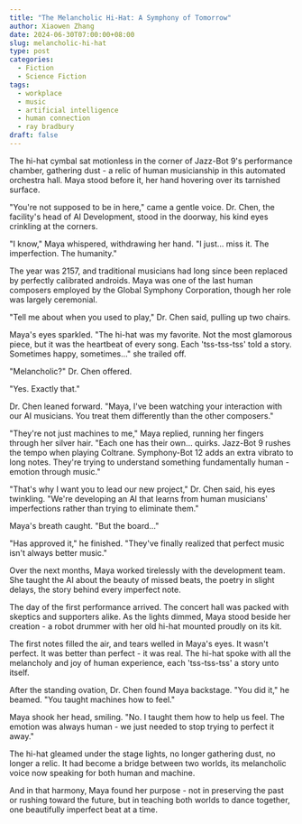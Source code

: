 ```yaml
---
title: "The Melancholic Hi-Hat: A Symphony of Tomorrow"
author: Xiaowen Zhang
date: 2024-06-30T07:00:00+08:00
slug: melancholic-hi-hat
type: post
categories:
  - Fiction
  - Science Fiction
tags:
  - workplace
  - music
  - artificial intelligence
  - human connection
  - ray bradbury
draft: false
---
```


The hi-hat cymbal sat motionless in the corner of Jazz-Bot 9's performance chamber, gathering dust - a relic of human musicianship in this automated orchestra hall. Maya stood before it, her hand hovering over its tarnished surface.

"You're not supposed to be in here," came a gentle voice. Dr. Chen, the facility's head of AI Development, stood in the doorway, his kind eyes crinkling at the corners.

"I know," Maya whispered, withdrawing her hand. "I just... miss it. The imperfection. The humanity."

The year was 2157, and traditional musicians had long since been replaced by perfectly calibrated androids. Maya was one of the last human composers employed by the Global Symphony Corporation, though her role was largely ceremonial.

"Tell me about when you used to play," Dr. Chen said, pulling up two chairs.

Maya's eyes sparkled. "The hi-hat was my favorite. Not the most glamorous piece, but it was the heartbeat of every song. Each 'tss-tss-tss' told a story. Sometimes happy, sometimes..." she trailed off.

"Melancholic?" Dr. Chen offered.

"Yes. Exactly that."

Dr. Chen leaned forward. "Maya, I've been watching your interaction with our AI musicians. You treat them differently than the other composers."

"They're not just machines to me," Maya replied, running her fingers through her silver hair. "Each one has their own... quirks. Jazz-Bot 9 rushes the tempo when playing Coltrane. Symphony-Bot 12 adds an extra vibrato to long notes. They're trying to understand something fundamentally human - emotion through music."

"That's why I want you to lead our new project," Dr. Chen said, his eyes twinkling. "We're developing an AI that learns from human musicians' imperfections rather than trying to eliminate them."

Maya's breath caught. "But the board..."

"Has approved it," he finished. "They've finally realized that perfect music isn't always better music."

Over the next months, Maya worked tirelessly with the development team. She taught the AI about the beauty of missed beats, the poetry in slight delays, the story behind every imperfect note.

The day of the first performance arrived. The concert hall was packed with skeptics and supporters alike. As the lights dimmed, Maya stood beside her creation - a robot drummer with her old hi-hat mounted proudly on its kit.

The first notes filled the air, and tears welled in Maya's eyes. It wasn't perfect. It was better than perfect - it was real. The hi-hat spoke with all the melancholy and joy of human experience, each 'tss-tss-tss' a story unto itself.

After the standing ovation, Dr. Chen found Maya backstage. "You did it," he beamed. "You taught machines how to feel."

Maya shook her head, smiling. "No. I taught them how to help us feel. The emotion was always human - we just needed to stop trying to perfect it away."

The hi-hat gleamed under the stage lights, no longer gathering dust, no longer a relic. It had become a bridge between two worlds, its melancholic voice now speaking for both human and machine.

And in that harmony, Maya found her purpose - not in preserving the past or rushing toward the future, but in teaching both worlds to dance together, one beautifully imperfect beat at a time.